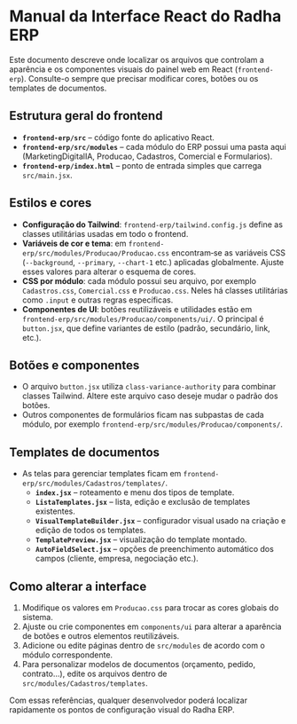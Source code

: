 # Manual da Interface React do Radha ERP

Este documento descreve onde localizar os arquivos que controlam a aparência e os componentes visuais do painel web em React (`frontend-erp`). Consulte-o sempre que precisar modificar cores, botões ou os templates de documentos.

## Estrutura geral do frontend
- **`frontend-erp/src`** – código fonte do aplicativo React.
- **`frontend-erp/src/modules`** – cada módulo do ERP possui uma pasta aqui (MarketingDigitalIA, Producao, Cadastros, Comercial e Formularios).
- **`frontend-erp/index.html`** – ponto de entrada simples que carrega `src/main.jsx`.

## Estilos e cores
- **Configuração do Tailwind**: `frontend-erp/tailwind.config.js` define as classes utilitárias usadas em todo o frontend.
- **Variáveis de cor e tema**: em `frontend-erp/src/modules/Producao/Producao.css` encontram‑se as variáveis CSS (`--background`, `--primary`, `--chart-1` etc.) aplicadas globalmente. Ajuste esses valores para alterar o esquema de cores.
- **CSS por módulo**: cada módulo possui seu arquivo, por exemplo `Cadastros.css`, `Comercial.css` e `Producao.css`. Neles há classes utilitárias como `.input` e outras regras específicas.
- **Componentes de UI**: botões reutilizáveis e utilidades estão em `frontend-erp/src/modules/Producao/components/ui/`. O principal é `button.jsx`, que define variantes de estilo (padrão, secundário, link, etc.).

## Botões e componentes
- O arquivo `button.jsx` utiliza `class-variance-authority` para combinar classes Tailwind. Altere este arquivo caso deseje mudar o padrão dos botões.
- Outros componentes de formulários ficam nas subpastas de cada módulo, por exemplo `frontend-erp/src/modules/Producao/components/`.

## Templates de documentos
- As telas para gerenciar templates ficam em `frontend-erp/src/modules/Cadastros/templates/`.
  - **`index.jsx`** – roteamento e menu dos tipos de template.
  - **`ListaTemplates.jsx`** – lista, edição e exclusão de templates existentes.
  - **`VisualTemplateBuilder.jsx`** – configurador visual usado na criação e edição de todos os templates.
  - **`TemplatePreview.jsx`** – visualização do template montado.
  - **`AutoFieldSelect.jsx`** – opções de preenchimento automático dos campos (cliente, empresa, negociação etc.).

## Como alterar a interface
1. Modifique os valores em `Producao.css` para trocar as cores globais do sistema.
2. Ajuste ou crie componentes em `components/ui` para alterar a aparência de botões e outros elementos reutilizáveis.
3. Adicione ou edite páginas dentro de `src/modules` de acordo com o módulo correspondente.
4. Para personalizar modelos de documentos (orçamento, pedido, contrato…), edite os arquivos dentro de `src/modules/Cadastros/templates`.

Com essas referências, qualquer desenvolvedor poderá localizar rapidamente os pontos de configuração visual do Radha ERP.
